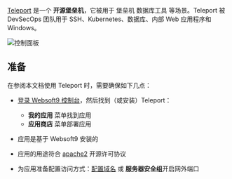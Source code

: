 [Teleport](https://goteleport.com/) 是一个 **开源堡垒机**，它被用于 堡垒机 数据库工具  等场景。Teleport 被 DevSecOps 团队用于 SSH、Kubernetes、数据库、内部 Web 应用程序和 Windows。


![控制面板](https://libs.websoft9.com/Websoft9/DocsPicture/zh/teleport/teleport-gui-websoft9.png)


## 准备

在参阅本文档使用 Teleport 时，需要确保如下几点：

- [登录 Websoft9 控制台](./login-console)，然后找到（或安装）Teleport：
  - **我的应用** 菜单找到应用 
  - **应用商店** 菜单部署应用

- 应用是基于 Websoft9 安装的


- 应用的用途符合 [apache2](https://opensource.org/licenses/Apache-2.0) 开源许可协议


- 为应用准备配置访问方式：[配置域名](./domain-set) 或 **服务器安全组**开启网外端口